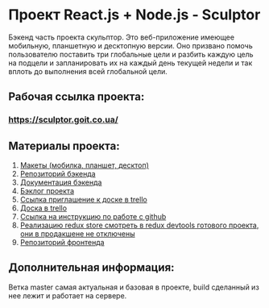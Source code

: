 # Проект React.js + Node.js - Sculptor

Бэкенд часть проекта скульптор.
Это веб-приложение имеющее мобильную, планшетную и десктопную версии. Оно
призвано помочь пользователю поставить три глобальные цели и разбить каждую цель
на подцели и запланировать их на каждый день текущей недели и так вплоть до
выполнения всей глобальной цели.

## Рабочая ссылка проекта:

### https://sculptor.goit.co.ua/

## Материалы проекта:

1. [Макеты (мобилка, планшет, десктоп)](https://drive.google.com/drive/folders/1rOn6waGLGaZPt8ZAeZ7FyP9xtNi0NcLv)
2. [Репозиторий бэкенда](https://github.com/goitProjects/sculptor_backend)
3. [Документация бэкенда](https://sculptor.goit.co.ua/doc)
4. [Бэклог проекта](https://docs.google.com/spreadsheets/d/1FKSXNySMeJnqDhCxFDR-GkGPXBz8ikgiecNmN3qPVgM/edit#gid=86433471)
5. [Ссылка приглашение к доске в trello](https://trello.com/invite/b/7hT1k6dY/c376b260307773c29b5a1b796585714b/sculptor)
6. [Доска в trello](https://trello.com/b/7hT1k6dY/sculptor)
7. [Ссылка на инструкцию по работе с github](https://docs.google.com/document/d/1y-nMdpPIIP83rbqPYt6kM_KXMC83UPbkbxKqgaHlnfI/edit)
8. [Реализацию redux store смотреть в redux devtools готового проекта, они в продакшене не отключены](https://kidslike.goit.co.ua/)
9. [Репозиторий фронтенда](https://github.com/goitProjects/sculptor_frontend)

## Дополнительная информация:

Ветка master самая актуальная и базовая в проекте, build сделанный из нее лежит
и работает на сервере.
